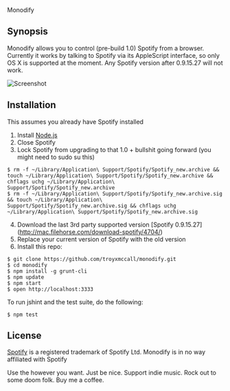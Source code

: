 Monodify

## Synopsis

Monodify allows you to control (pre-build 1.0) Spotify from a browser. Currently it works
by talking to Spotify via its AppleScript interface, so only OS X is supported
at the moment. Any Spotify version after 0.9.15.27 will not work.

![Screenshot](http://i.imgur.com/puLukgj.png)

## Installation

This assumes you already have Spotify installed

1. Install [Node.js](http://nodejs.org/)
2. Close Spotify
3. Lock Spotify from upgrading to that 1.0 + bullshit going forward (you might need to sudo su this)
```
$ rm -f ~/Library/Application\ Support/Spotify/Spotify_new.archive && touch ~/Library/Application\ Support/Spotify/Spotify_new.archive && chflags uchg ~/Library/Application\ Support/Spotify/Spotify_new.archive
$ rm -f ~/Library/Application\ Support/Spotify/Spotify_new.archive.sig && touch ~/Library/Application\ Support/Spotify/Spotify_new.archive.sig && chflags uchg ~/Library/Application\ Support/Spotify/Spotify_new.archive.sig
```
4. Download the last 3rd party supported version [Spotify 0.9.15.27] (http://mac.filehorse.com/download-spotify/4704/)
5. Replace your current version of Spotify with the old version
6. Install this repo:

```
$ git clone https://github.com/troyxmccall/monodify.git
$ cd monodify
$ npm install -g grunt-cli
$ npm update
$ npm start
$ open http://localhost:3333
```

To run jshint and the test suite, do the following:

```
$ npm test
```


## License

[Spotify](http://www.spotify.com) is a registered trademark of Spotify Ltd.
Monodify is in no way affiliated with Spotify

Use the however you want. Just be nice. Support indie music. Rock out to some doom folk. Buy me a coffee.
